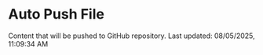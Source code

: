 # Auto Push File

Content that will be pushed to GitHub repository.
Last updated: 08/05/2025, 11:09:34 AM